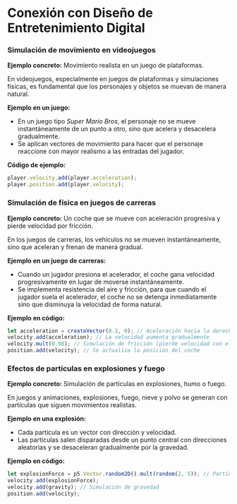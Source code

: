 # Conexión con Diseño de Entretenimiento Digital

### Simulación de movimiento en videojuegos

**Ejemplo concreto:** Movimiento realista en un juego de plataformas.


En videojuegos, especialmente en juegos de plataformas y simulaciones físicas, es fundamental que los personajes y objetos se muevan de manera natural.


**Ejemplo en un juego:**

-   En un juego tipo _Super Mario Bros_, el personaje no se mueve instantáneamente de un punto a otro, sino que acelera y desacelera gradualmente.
-   Se aplican vectores de movimiento para hacer que el personaje reaccione con mayor realismo a las entradas del jugador.


**Código de ejemplo:**

```js
player.velocity.add(player.acceleration);
player.position.add(player.velocity);
```
### Simulación de física en juegos de carreras
**Ejemplo concreto:** Un coche que se mueve con aceleración progresiva y pierde velocidad por fricción.


En los juegos de carreras, los vehículos no se mueven instantáneamente, sino que aceleran y frenan de manera gradual.


**Ejemplo en un juego de carreras:**

-   Cuando un jugador presiona el acelerador, el coche gana velocidad progresivamente en lugar de moverse instantáneamente.
-   Se implementa resistencia del aire y fricción, para que cuando el jugador suela el acelerador, el coche no se detenga inmediatamente sino que disminuya la velocidad de forma natural.


**Ejemplo en código:**

```js
let acceleration = createVector(0.1, 0); // Aceleración hacia la derecha
velocity.add(acceleration); // La velocidad aumenta gradualmente
velocity.mult(0.98); // Simulación de fricción (pierde velocidad con el tiempo)
position.add(velocity); // Se actualiza la posición del coche

```

### Efectos de partículas en explosiones y fuego


**Ejemplo concreto:** Simulación de partículas en explosiones, humo o fuego.


En juegos y animaciones, explosiones, fuego, nieve y polvo se generan con partículas que siguen movimientos realistas.


**Ejemplo en una explosión:**

-   Cada partícula es un vector con dirección y velocidad.
-   Las partículas salen disparadas desde un punto central con direcciones aleatorias y se desaceleran gradualmente por la gravedad.


**Ejemplo en código:**
```js
let explosionForce = p5.Vector.random2D().mult(random(2, 5)); // Partícula en dirección aleatoria
velocity.add(explosionForce);
velocity.add(gravity); // Simulación de gravedad 
position.add(velocity);
```
